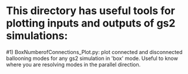 # This directory has useful tools for plotting inputs and outputs of gs2 simulations:
#1) BoxNumberofConnections_Plot.py: plot connected and disconnected ballooning modes for any gs2 simulation in 'box' mode. Useful to know where you are resolving modes in the parallel direction.
